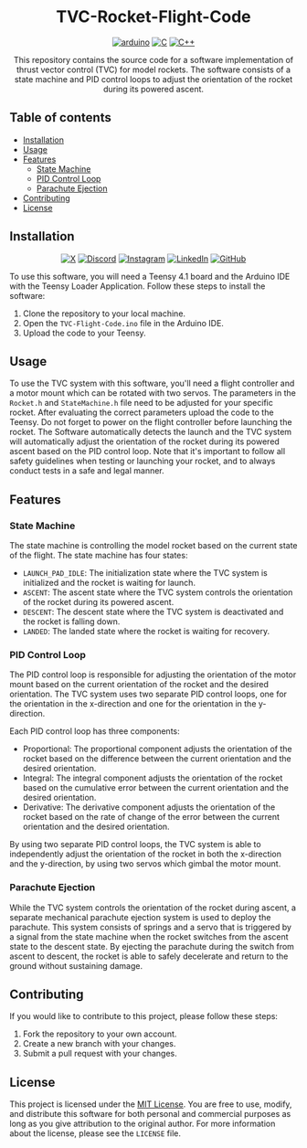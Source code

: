 <div align="center">

# TVC-Rocket-Flight-Code

<a href="https://www.arduino.cc">
    <img alt="arduino" src="https://img.shields.io/badge/-Arduino-00979D?style=for-the-badge&logo=Arduino&logoColor=white"/></a>
<a href="https://www.iso.org/standard/74528.html">
    <img alt="C" src="https://img.shields.io/badge/c-%2300599C.svg?style=for-the-badge&logo=c&logoColor=white"/></a>
<a href="https://isocpp.org">
    <img alt="C++" src="https://img.shields.io/badge/c++-%2300599C.svg?style=for-the-badge&logo=c%2B%2B&logoColor=white"/></a>

This repository contains the source code for a software implementation of thrust vector control (TVC) for model rockets. The software consists of a state machine and PID control loops to adjust the orientation of the rocket during its powered ascent.

</div>

## Table of contents

- [Installation](#installation)
- [Usage](#usage)
- [Features](#features)
    - [State Machine](#state-machine)
    - [PID Control Loop](#pid-control-loop)
    - [Parachute Ejection](#parachute-ejection)
- [Contributing](#contributing)
- [License](#license)

## Installation

<p align="center">
  <!-- X and the X logo are either registered trademarks or trademarks of X Corp. in the United States and/or other countries. -->
  <a href="https://x.com/tomkuttler">
    <img alt="X" src="https://img.shields.io/badge/X-black?style=for-the-badge&logo=x&logoColor=white"/></a>
  <!-- Discord and the Discord logo are either registered trademarks or trademarks of Discord Inc. in the United States and/or other countries. -->
  <a href="https://discordapp.com/users/793397625361268756">
    <img alt="Discord" src="https://img.shields.io/badge/Discord-5865F2?style=for-the-badge&logo=discord&logoColor=white"/></a>
  <!-- Instagram and the Instagram logo are either registered trademarks or trademarks of Meta Platforms, Inc. in the United States and/or other countries. -->
  <a href="https://www.instagram.com/tomkuttler/">
    <img alt="Instagram" src="https://img.shields.io/badge/Instagram-%23E4405F?style=for-the-badge&logo=Instagram&logoColor=white"/></a>
  <!-- LinkedIn and the LinkedIn logo are either registered trademarks or trademarks of LinkedIn Corp. in the United States and/or other countries. -->
  <a href="https://www.linkedin.com/in/tomkuttler">
    <img alt="LinkedIn" src="https://img.shields.io/badge/linkedin-%230077B5?style=for-the-badge&logo=linkedin&logoColor=white"/></a>
  <!-- GITHUB®, the GITHUB® logo design, the INVERTOCAT logo design, OCTOCAT®, and the OCTOCAT® logo design are trademarks of GitHub, Inc., registered in the United States and other countries. -->
  <a href="https://github.com/tomkuttler">
    <img alt="GitHub" src="https://img.shields.io/badge/github-%23121011?style=for-the-badge&logo=github&logoColor=white"/></a>
</p>

To use this software, you will need a Teensy 4.1 board and the Arduino IDE with the Teensy Loader Application. Follow these steps to install the software:

1. Clone the repository to your local machine.
2. Open the `TVC-Flight-Code.ino` file in the Arduino IDE.
3. Upload the code to your Teensy.

## Usage

To use the TVC system with this software, you'll need a flight controller and a motor mount which can be rotated with two servos. The parameters in the `Rocket.h` and `StateMachine.h` file need to be adjusted for your specific rocket. After evaluating the correct parameters upload the code to the Teensy. Do not forget to power on the flight controller before launching the rocket. The Software automatically detects the launch and the TVC system will automatically adjust the orientation of the rocket during its powered ascent based on the PID control loop. Note that it's important to follow all safety guidelines when testing or launching your rocket, and to always conduct tests in a safe and legal manner.

## Features

### State Machine

The state machine is controlling the model rocket based on the current state of the flight. The state machine has four states:

- `LAUNCH_PAD_IDLE`: The initialization state where the TVC system is initialized and the rocket is waiting for launch.
- `ASCENT`: The ascent state where the TVC system controls the orientation of the rocket during its powered ascent.
- `DESCENT`: The descent state where the TVC system is deactivated and the rocket is falling down.
- `LANDED`: The landed state where the rocket is waiting for recovery.

### PID Control Loop

The PID control loop is responsible for adjusting the orientation of the motor mount based on the current orientation of the rocket and the desired orientation. The TVC system uses two separate PID control loops, one for the orientation in the x-direction and one for the orientation in the y-direction.

Each PID control loop has three components:

- Proportional: The proportional component adjusts the orientation of the rocket based on the difference between the current orientation and the desired orientation.
- Integral: The integral component adjusts the orientation of the rocket based on the cumulative error between the current orientation and the desired orientation.
- Derivative: The derivative component adjusts the orientation of the rocket based on the rate of change of the error between the current orientation and the desired orientation.

By using two separate PID control loops, the TVC system is able to independently adjust the orientation of the rocket in both the x-direction and the y-direction, by using two servos which gimbal the motor mount.

### Parachute Ejection

While the TVC system controls the orientation of the rocket during ascent, a separate mechanical parachute ejection system is used to deploy the parachute. This system consists of springs and a servo that is triggered by a signal from the state machine when the rocket switches from the ascent state to the descent state. By ejecting the parachute during the switch from ascent to descent, the rocket is able to safely decelerate and return to the ground without sustaining damage.

## Contributing

If you would like to contribute to this project, please follow these steps:

1. Fork the repository to your own account.
2. Create a new branch with your changes.
3. Submit a pull request with your changes.

## License

This project is licensed under the [MIT License](https://opensource.org/licenses/MIT). You are free to use, modify, and distribute this software for both personal and commercial purposes as long as you give attribution to the original author. For more information about the license, please see the `LICENSE` file.
